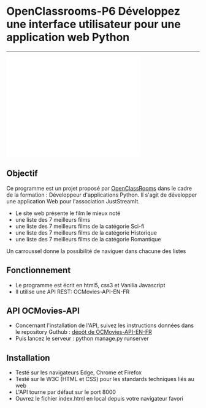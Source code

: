# OpenClassrooms-P6 Développez une interface utilisateur pour une application web Python
---
![logo](images/logo_dark.png)

## Objectif
Ce programme est un projet proposé par [OpenClassRooms](https://openclassrooms.com/fr/) dans le cadre de la formation :
Développeur d'applications Python. Il s'agit de développer une application Web pour l'association JustStreamIt.

* Le site web présente le film le mieux noté
* une liste des 7 meilleurs films 
* une liste des 7 meilleurs films de la catégorie Sci-fi
* une liste des 7 meilleurs films de la catégorie Historique
* une liste des 7 meilleurs films de la catégorie Romantique

Un carroussel donne la possibilité de naviguer dans chacune des listes

## Fonctionnement

* Le programme est écrit en html5, css3 et Vanilia Javascript
* Il utilise une API REST: OCMovies-API-EN-FR

## API OCMovies-API

* Concernant l'installation de l'API, suivez les instructions données dans le repository Guthub :
[dépôt de OCMovies-API-EN-FR](https://github.com/OpenClassrooms-Student-Center/OCMovies-API-EN-FR)
* Puis lancez le serveur : python manage.py runserver

## Installation

* Testé sur les navigateurs Edge, Chrome et Firefox
* Testé sur le W3C (HTML et CSS) pour les standards techniques liés au web  
* L'API tourne par défaut sur le port 8000
* Ouvrez le fichier index.html en local depuis votre navigateur favori 